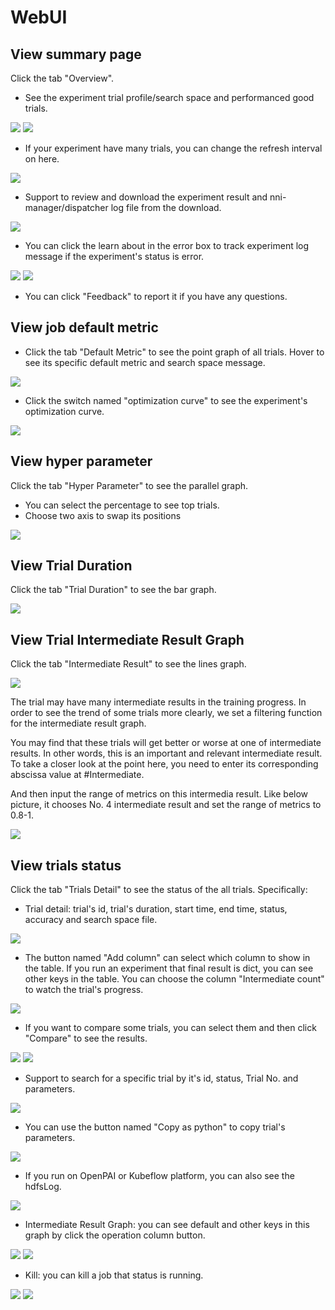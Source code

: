 # WebUI

## View summary page

Click the tab "Overview".

* See the experiment trial profile/search space and performanced good trials.

![](../../img/webui-img/over1.png)
![](../../img/webui-img/over2.png)
* If your experiment have many trials, you can change the refresh interval on here.

![](../../img/webui-img/refresh-interval.png)
* Support to review and download the experiment result and nni-manager/dispatcher log file from the download.

![](../../img/webui-img/download.png)
* You can click the learn about in the error box to track experiment log message if the experiment's status is error.

![](../../img/webui-img/log-error.png)
![](../../img/webui-img/review-log.png)

* You can click "Feedback" to report it if you have any questions.

## View job default metric

* Click the tab "Default Metric" to see the point graph of all trials. Hover to see its specific default metric and search space message.

![](../../img/webui-img/default-metric.png)

* Click the switch named "optimization curve" to see the experiment's optimization curve.

![](../../img/webui-img/best-curve.png)

## View hyper parameter

Click the tab "Hyper Parameter" to see the parallel graph.

* You can select the percentage to see top trials.
* Choose two axis to swap its positions

![](../../img/hyperPara.png)
## View Trial Duration

Click the tab "Trial Duration" to see the bar graph.

![](../../img/trial_duration.png)
## View Trial Intermediate Result Graph

Click the tab "Intermediate Result" to see the lines graph.

![](../../img/webui-img/trials_intermeidate.png)

The trial may have many intermediate results in the training progress. In order to see the trend of some trials more clearly, we set a filtering function for the intermediate result graph.

You may find that these trials will get better or worse at one of intermediate results. In other words, this is an important and relevant intermediate result. To take a closer look at the point here, you need to enter its corresponding abscissa value at #Intermediate.

And then input the range of metrics on this intermedia result. Like below picture, it chooses No. 4 intermediate result and set the range of metrics to 0.8-1.

![](../../img/webui-img/filter-intermediate.png)
## View trials status

Click the tab "Trials Detail" to see the status of the all trials. Specifically:

* Trial detail: trial's id, trial's duration, start time, end time, status, accuracy and search space file.

![](../../img/webui-img/detail-local.png)
* The button named "Add column" can select which column to show in the table. If you run an experiment that final result is dict, you can see other keys in the table. You can choose the column "Intermediate count" to watch the trial's progress.

![](../../img/webui-img/addColumn.png)
* If you want to compare some trials, you can select them and then click "Compare" to see the results.

![](../../img/webui-img/select-trial.png)
![](../../img/webui-img/compare.png)
* Support to search for a specific trial by it's id, status, Trial No. and parameters.

![](../../img/webui-img/search-trial.png)
* You can use the button named "Copy as python" to copy trial's parameters.

![](../../img/webui-img/copyParameter.png)
* If you run on OpenPAI or Kubeflow platform, you can also see the hdfsLog.

![](../../img/webui-img/detail-pai.png)
* Intermediate Result Graph: you can see default and other keys in this graph by click the operation column button.

![](../../img/webui-img/intermediate-btn.png)
![](../../img/webui-img/intermediate.png)
* Kill: you can kill a job that status is running.

![](../../img/webui-img/kill-running.png)
![](../../img/webui-img/canceled.png)
